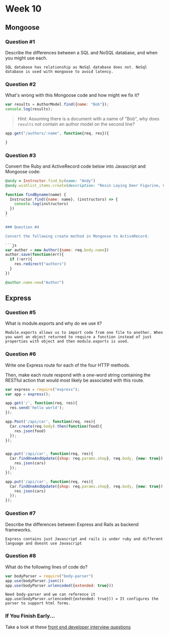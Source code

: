 # Week 10

## Mongoose

### Question #1

Describe the differences between a SQL and NoSQL database, and when you might use each.

```text
SQL database has relationship as NoSql database does not. NoSql database is used with mongoose to avoid latency.
```

### Question #2

What's wrong with this Mongoose code and how might we fix it?

```js
var results = AuthorModel.find({name: "Bob"});
console.log(results);
```

> Hint: Assuming there is a document with a name of "Bob", why does `results` not contain an author model on the second line?

```js
app.get("/authors/:name", function{req, res}){

}
```

### Question #3

Convert the Ruby and ActiveRecord code below into Javascript and Mongoose code:

```rb
@andy = Instructor.find_by(name: "Andy")
@andy.wishlist_items.create(description: "Resin Laying Deer Figurine, Gold")
```

```js
function findByname(name) {
  Instructor.find({name: name}, (instructors) => {
    console.log(instructors)
  })
}
`

### Question #4

Convert the following create method in Mongoose to ActiveRecord.

```js
var author = new Author({name: req.body.name})
author.save(function(err){
  if (!err){
    res.redirect("authors")
  }
})
```

```rb
@author.name.new("Author")
```

## Express

### Question #5

What is module.exports and why do we use it?

```text
Module.exports allows us to import code from one file to another. When you want an object returned to require a function instead of just properties with object and then module.exports is used.
```

### Question #6

Write one Express route for each of the four HTTP methods.

Then, make each route respond with a one-word string containing the RESTful action that would most likely be associated with this route.

```js
var express = require("express");
var app = express();

app.get('/', function(req, res){
  res.send('hello world');
});

app.Post('/api/car', function(req, res){
  Car.create(req.body).then(function(food){
    res.json(food)
  });
});


app.put('/api/car', function(req, res){
  Car.findOneAndUpdate({shop: req.params.shop}, req.body, {new: true}).then(function(car){
    res.json(cars)
  });
});

app.put('/api/car', function(req, res){
  Car.findOneAndUpdate({shop: req.params.shop}, req.body, {new: true}).then(function(car){
    res.json(cars)
  });
});


```

### Question #7

Describe the differences between Express and Rails as backend frameworks.

```text
Express contains just Javascript and rails is under ruby and different language and doesnt use Javascript
```

### Question #8

What do the following lines of code do?

```js
var bodyParser = require("body-parser")
app.use(bodyParser.json())
app.use(bodyParser.urlencoded({extended: true}))
```

```text
Need body-parser and we can reference it
app.use(bodyParser.urlencoded({extended: true})) = It configures the parser to support html forms.
```

### If You Finish Early...

Take a look at these [front end developer interview questions](https://github.com/h5bp/Front-end-Developer-Interview-Questions/blob/master/README.md)
